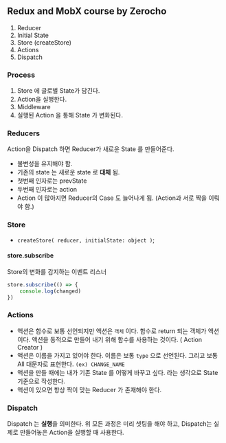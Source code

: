 ## Redux and MobX course by Zerocho

1. Reducer
2. Initial State
3. Store (createStore)
4. Actions
5. Dispatch

### Process

1. Store 에 글로벌 State가 담긴다.
2. Action을 실행한다.
3. Middleware 
4. 실행된 Action 을 통해 State 가 변화된다.

### Reducers

Action을 Dispatch 하면 Reducer가 새로운 State 를 만들어준다.

- 불변성을 유지해야 함.
- 기존의 state 는 새로운 state 로 **대체** 됨.
- 첫번째 인자로는 prevState
- 두번째 인자로는 action
- Action 이 많아지면 Reducer의 Case 도 늘어나게 됨. (Action과 서로 짝을 이뤄야 함.)

### Store

- `createStore( reducer, initialState: object )`;

#### store.subscribe

Store의 변화를 감지하는 이벤트 리스너

```jsx
store.subscribe(() => {
    console.log(changed)
})
```

### Actions

- 액션은 함수로 보통 선언되지만 액션은 `객체` 이다. 함수로 return 되는 객체가 액션이다. 액션을 동적으로 만들어 내기 위해 함수를 사용하는 것이다. ( Action Creator )
- 액션은 이름을 가지고 있어야 한다. 이름은 보통 `type` 으로 선언된다. 그리고 보통 All 대문자로 표현한다. `(ex) CHANGE_NAME`
- 액션을 만들 때에는 내가 기존 State 를 어떻게 바꾸고 싶다. 라는 생각으로 State 기준으로 작성한다.
- 액션이 있으면 항상 짝이 맞는 Reducer 가 존재해야 한다.

### Dispatch

Dispatch 는 **실행**을 의미한다. 위 모든 과정은 미리 셋팅을 해야 하고, Dispatch는 실제로 만들어놓은 Action을 실행할 때 사용한다.